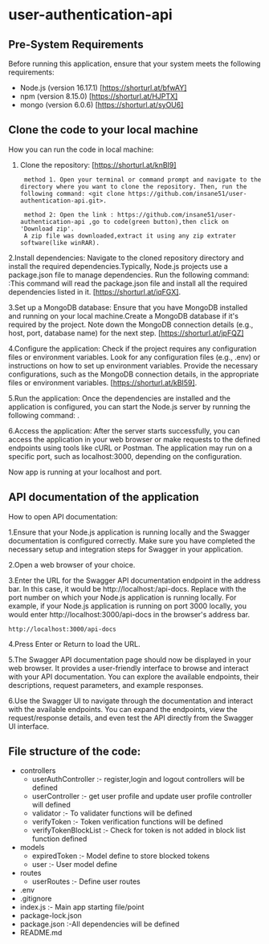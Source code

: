 # user-authentication-api

## Pre-System Requirements

Before running this application, ensure that your system meets the following requirements:

- Node.js (version 16.17.1) [https://shorturl.at/bfwAY]
- npm (version 8.15.0) [https://shorturl.at/HJPTX]
- mongo (version 6.0.6) [https://shorturl.at/syOU6]

## Clone the code to your local machine

How you can run the code in local machine:
1. Clone the repository: [https://shorturl.at/knBI9]

        method 1. Open your terminal or command prompt and navigate to the directory where you want to clone the repository. Then, run the following command: <git clone https://github.com/insane51/user-authentication-api.git>.

        method 2: Open the link : https://github.com/insane51/user-authentication-api ,go to code(green button),then click on 'Download zip'.
        A zip file was downloaded,extract it using any zip extrater software(like winRAR).

2.Install dependencies: Navigate to the cloned repository directory and install the required 
                        dependencies.Typically, Node.js projects use a package.json file to
                        manage dependencies. Run the following command:
                        <npm install> :This command will read the package.json file and install 
                        all the required dependencies listed in it.
                        [https://shorturl.at/iqFGX].


3.Set up a MongoDB database: Ensure that you have MongoDB installed and running on your local 
    machine.Create a MongoDB database if it's required by the project. Note down the MongoDB connection details (e.g., host, port, database name) for the next step.
    [https://shorturl.at/jpFQZ]

4.Configure the application: Check if the project requires any configuration files or 
    environment variables. Look for any configuration files (e.g., .env) or instructions on how to set up environment variables. Provide the necessary configurations, such as the MongoDB connection details, in the appropriate files or environment variables.
    [https://shorturl.at/kBI59].

5.Run the application: Once the dependencies are installed and the application is configured, 
                        you can start the Node.js server by running the following command:
                        <npm start>.

6.Access the application: After the server starts successfully, you can access the application in 
                        your web browser or make requests to the defined endpoints using tools like 
                        cURL or Postman. The application may run on a specific port, such as localhost:3000, depending on the configuration.


Now app is running at your localhost and port.

## API documentation of the application

How to open API documentation:

1.Ensure that your Node.js application is running locally and the Swagger documentation is configured correctly. Make sure you have completed the necessary setup and integration steps for Swagger in your application.

2.Open a web browser of your choice.

3.Enter the URL for the Swagger API documentation endpoint in the address bar. In this case, it would 
    be http://localhost:<port>/api-docs. Replace <port> with the port number on which your Node.js application is running locally.
    For example, if your Node.js application is running on port 3000 locally, you would enter 
    http://localhost:3000/api-docs in the browser's address bar.

    http://localhost:3000/api-docs

4.Press Enter or Return to load the URL.

5.The Swagger API documentation page should now be displayed in your web browser. It provides a user-friendly interface to browse and interact with your API documentation. You can explore the available endpoints, their descriptions, request parameters, and example responses.

6.Use the Swagger UI to navigate through the documentation and interact with the available endpoints. You can expand the endpoints, view the request/response details, and even test the API directly from the Swagger UI interface.


## File structure of the code:


- controllers
    - userAuthController :- register,login and logout controllers will be defined
    - userController :- get user profile and update user profile controller will defined
    - validator :- To validater functions will be defined
    - verifyToken :- Token verification functions will be defined
    - verifyTokenBlockList :- Check for token is not added in block list function defined
- models
    - expiredToken :- Model define to store blocked tokens
    - user :- User model define
- routes
    - userRoutes :- Define user routes
- .env 
- .gitignore
- index.js :- Main app starting file/point
- package-lock.json
- package.json :-All dependencies will be defined
- README.md





